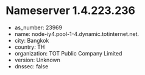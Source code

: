 # Nameserver 1.4.223.236

* as_number: 23969
* name: node-iy4.pool-1-4.dynamic.totinternet.net.
* city: Bangkok
* country: TH
* organization: TOT Public Company Limited
* version: Unknown
* dnssec: false
